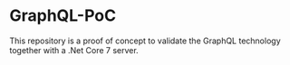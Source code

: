 # GraphQL-PoC
This repository is a proof of concept to validate the GraphQL technology together with a .Net Core 7 server.
